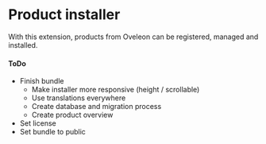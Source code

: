 # Product installer
With this extension, products from Oveleon can be registered, managed and installed.

#### ToDo
- Finish bundle
  - Make installer more responsive (height / scrollable)
  - Use translations everywhere
  - Create database and migration process
  - Create product overview
- Set license
- Set bundle to public
